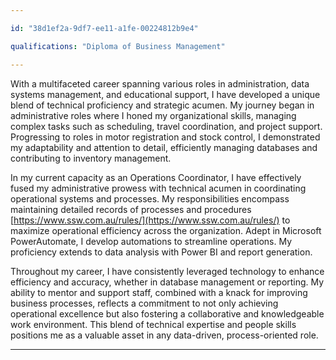 ```yaml
---

id: "38d1ef2a-9df7-ee11-a1fe-00224812b9e4"

qualifications: "Diploma of Business Management"

---
```

With a multifaceted career spanning various roles in administration, data systems management, and educational support, I have developed a unique blend of technical proficiency and strategic acumen. My journey began in administrative roles where I honed my organizational skills, managing complex tasks such as scheduling, travel coordination, and project support. Progressing to roles in motor registration and stock control, I demonstrated my adaptability and attention to detail, efficiently managing databases and contributing to inventory management.

In my current capacity as an Operations Coordinator, I have effectively fused my administrative prowess with technical acumen in coordinating operational systems and processes. My responsibilities encompass maintaining detailed records of processes and procedures [https://www.ssw.com.au/rules/](https://www.ssw.com.au/rules/) to maximize operational efficiency across the organization. Adept in Microsoft PowerAutomate, I develop automations to streamline operations. My proficiency extends to data analysis with Power BI and report generation.

Throughout my career, I have consistently leveraged technology to enhance efficiency and accuracy, whether in database management or reporting. My ability to mentor and support staff, combined with a knack for improving business processes, reflects a commitment to not only achieving operational excellence but also fostering a collaborative and knowledgeable work environment. This blend of technical expertise and people skills positions me as a valuable asset in any data-driven, process-oriented role.

---
